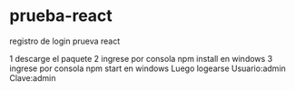 # prueba-react
registro de login prueva react 

1 descarge el paquete
2 ingrese por consola npm install en windows
3 ingrese por consola npm start en windows
Luego logearse Usuario:admin Clave:admin
